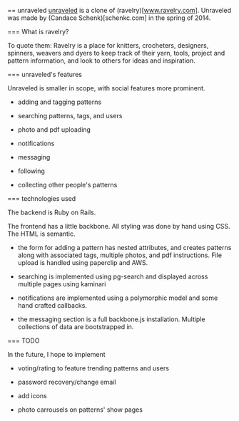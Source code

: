 == unraveled
[unraveled](unraveled.schenkc.com) is a clone of (ravelry)[www.ravelry.com].  Unraveled was made by (Candace Schenk)[schenkc.com] in the spring of 2014.


=== What is ravelry?

To quote them: Ravelry is a place for knitters, crocheters, designers, spinners, weavers and dyers to keep track of their yarn, tools, project and pattern information, and look to others for ideas and inspiration.

=== unraveled's features

Unraveled is smaller in scope, with social features more prominent.

* adding and tagging patterns

* searching patterns, tags, and users

* photo and pdf uploading

* notifications

* messaging

* following

* collecting other people's patterns

=== technologies used

The backend is Ruby on Rails.

The frontend has a little backbone.  All styling was done by hand using CSS.  The HTML is semantic.

* the form for adding a pattern has nested attributes, and creates patterns along with associated tags, multiple photos, and pdf instructions.  File upload is handled using paperclip and AWS.

* searching is implemented using pg-search and displayed across multiple pages using kaminari

* notifications are implemented using a polymorphic model and some hand crafted callbacks.

* the messaging section is a full backbone.js installation.  Multiple collections of data are bootstrapped in.

=== TODO

In the future, I hope to implement

* voting/rating to feature trending patterns and users

* password recovery/change email

* add icons

* photo carrousels on patterns' show pages
